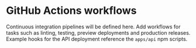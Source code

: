# GitHub Actions workflows

Continuous integration pipelines will be defined here. Add workflows for tasks
such as linting, testing, preview deployments and production releases. Example
hooks for the API deployment reference the `apps/api` npm scripts.
